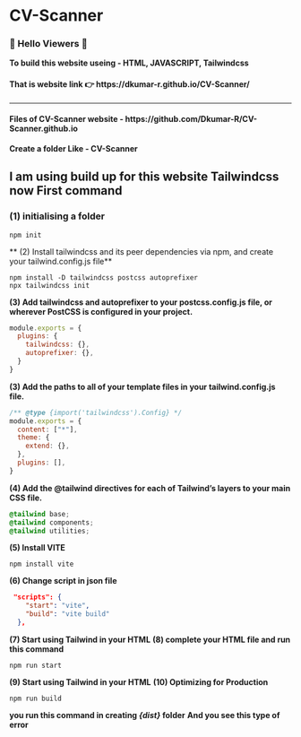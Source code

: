 # CV-Scanner
### 🙏 Hello Viewers 🙏
**To build this website useing - HTML, JAVASCRIPT, Tailwindcss**
<h4>That is website link 👉 https://dkumar-r.github.io/CV-Scanner/</h4>
<hr>
<h4>Files of CV-Scanner website - https://github.com/Dkumar-R/CV-Scanner.github.io</h4>

**Create a folder Like - CV-Scanner**

<h2>I am using build up for this website Tailwindcss now First command</h2>

### (1) initialising a folder
```npm
npm init
```
** (2) Install tailwindcss and its peer dependencies via npm, and create your tailwind.config.js file**
```
npm install -D tailwindcss postcss autoprefixer
npx tailwindcss init
```
**(3) Add tailwindcss and autoprefixer to your postcss.config.js file, or wherever PostCSS is configured in your project.**
```js
module.exports = {
  plugins: {
    tailwindcss: {},
    autoprefixer: {},
  }
}
```
**(3) Add the paths to all of your template files in your tailwind.config.js file.**
```js
/** @type {import('tailwindcss').Config} */ 
module.exports = {
  content: ["*"],
  theme: {
    extend: {},
  },
  plugins: [],
}
```
**(4) Add the @tailwind directives for each of Tailwind’s layers to your main CSS file.**
```css
@tailwind base;
@tailwind components;
@tailwind utilities;
```
**(5) Install VITE**
```
npm install vite
```
**(6) Change script in json file**
```json
 "scripts": {
    "start": "vite",
    "build": "vite build"
  },
  ```
  **(7) Start using Tailwind in your HTML**
  **(8) complete your HTML file and run this command**
  ```
  npm run start
  ```
**(9) Start using Tailwind in your HTML**
**(10) Optimizing for Production**
```
npm run build
```
**you run this command in creating ***{dist}*** folder**
**And you see this type of error**
***<script src="/index.js"> in "/index.html" can't be bundled without type="module" attribute***

**please you can manually add index.html file many link**

**Previous** <(link) rel="stylesheet" href="/assets/index.d0f9c472.css">

**After** <(link) rel="stylesheet" href="assets/index.d0f9c472.css">

<img src="https://i.ibb.co/231R933/Screenshot-2022-08-05-142406.png" alt="Screenshot-2022-08-05-142406" border="0"></p>
